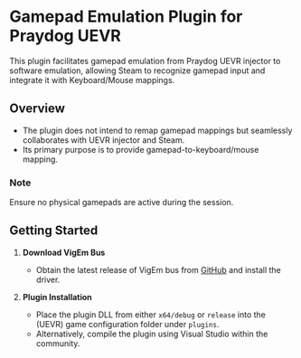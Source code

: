 # Gamepad Emulation Plugin for Praydog UEVR

This plugin facilitates gamepad emulation from Praydog UEVR injector to software emulation, allowing Steam to recognize gamepad input and integrate it with Keyboard/Mouse mappings.

## Overview

- The plugin does not intend to remap gamepad mappings but seamlessly collaborates with UEVR injector and Steam.
- Its primary purpose is to provide gamepad-to-keyboard/mouse mapping.

### Note
Ensure no physical gamepads are active during the session.

## Getting Started

1. **Download VigEm Bus**
   - Obtain the latest release of VigEm bus from [GitHub](https://github.com/nefarius/ViGEmBus/releases) and install the driver.

2. **Plugin Installation**
   - Place the plugin DLL from either `x64/debug` or `release` into the (UEVR) game configuration folder under `plugins`.
   - Alternatively, compile the plugin using Visual Studio within the community.
